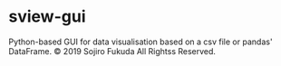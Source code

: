 # sview-gui
Python-based GUI for data visualisation based on a csv file or pandas' DataFrame.
© 2019 Sojiro Fukuda All Rightss Reserved.
